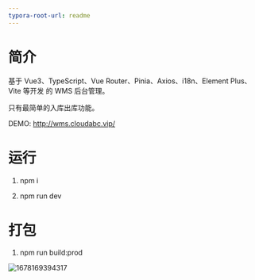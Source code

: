 ```yaml
---
typora-root-url: readme
---
```


# 简介

基于 Vue3、TypeScript、Vue Router、Pinia、Axios、i18n、Element Plus、Vite 等开发
的 WMS 后台管理。

只有最简单的入库出库功能。 

DEMO: http://wms.cloudabc.vip/

# 运行

1. npm i

2. npm run dev

# 打包

1. npm run build:prod


![1678169394317](/1678169394317.png)
